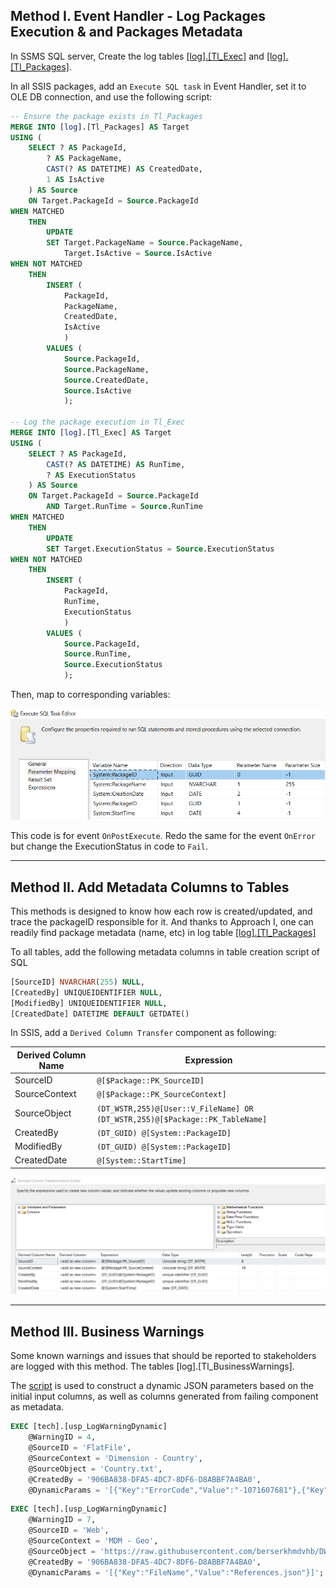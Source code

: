 ## Method I. Event Handler - Log Packages Execution & and Packages Metadata
In SSMS SQL server, Create the log tables [[log].[Tl_Exec]](https://github.com/berserkhmdvhb/DWH_MSBI/blob/main/Projects/CustomerData/source/Queries/TableCreation_LOG_Tl_Exec.sql) and [[log].[Tl_Packages]](https://github.com/berserkhmdvhb/DWH_MSBI/blob/main/Projects/CustomerData/source/Queries/TableCreation_LOG_Tl_Packages.sql).


In all SSIS packages, add an `Execute SQL task` in Event Handler, set it to OLE DB connection, and use the following script:
```sql
-- Ensure the package exists in Tl_Packages
MERGE INTO [log].[Tl_Packages] AS Target
USING (
	SELECT ? AS PackageId,
		? AS PackageName,
		CAST(? AS DATETIME) AS CreatedDate,
		1 AS IsActive
	) AS Source
	ON Target.PackageId = Source.PackageId
WHEN MATCHED
	THEN
		UPDATE
		SET Target.PackageName = Source.PackageName,
			Target.IsActive = Source.IsActive
WHEN NOT MATCHED
	THEN
		INSERT (
			PackageId,
			PackageName,
			CreatedDate,
			IsActive
			)
		VALUES (
			Source.PackageId,
			Source.PackageName,
			Source.CreatedDate,
			Source.IsActive
			);

-- Log the package execution in Tl_Exec
MERGE INTO [log].[Tl_Exec] AS Target
USING (
	SELECT ? AS PackageId,
		CAST(? AS DATETIME) AS RunTime,
		? AS ExecutionStatus
	) AS Source
	ON Target.PackageId = Source.PackageId
		AND Target.RunTime = Source.RunTime
WHEN MATCHED
	THEN
		UPDATE
		SET Target.ExecutionStatus = Source.ExecutionStatus
WHEN NOT MATCHED
	THEN
		INSERT (
			PackageId,
			RunTime,
			ExecutionStatus
			)
		VALUES (
			Source.PackageId,
			Source.RunTime,
			Source.ExecutionStatus
			);
```
Then, map to corresponding variables:

![Vars](./EventHandlerVars.PNG)

This code is for event `OnPostExecute`. Redo the same for the event `OnError` but change the ExecutionStatus in code to `Fail`.

---
## Method II. Add Metadata Columns to Tables
This methods is designed to know how each row is created/updated, and trace the packageID responsible for it.
And thanks to Approach I, one can readily find package metadata (name, etc) in log table [[log].[Tl_Packages]](https://github.com/berserkhmdvhb/DWH_MSBI/blob/main/Projects/CustomerData/source/Queries/TableCreation_LOG_Tl_Packages.sql)

To all tables, add the following metadata columns in table creation script of SQL

```sql
[SourceID] NVARCHAR(255) NULL,
[CreatedBy] UNIQUEIDENTIFIER NULL,
[ModifiedBy] UNIQUEIDENTIFIER NULL,
[CreatedDate] DATETIME DEFAULT GETDATE()
```

In SSIS, add a `Derived Column Transfer` component as following:

| Derived Column Name | Expression |
|------------|------------|
|SourceID|`@[$Package::PK_SourceID]`|
|SourceContext|`@[$Package::PK_SourceContext]`|
|SourceObject|`(DT_WSTR,255)@[User::V_FileName] OR (DT_WSTR,255)@[$Package::PK_TableName]`|
|CreatedBy|`(DT_GUID) @[System::PackageID]`|
|ModifiedBy|`(DT_GUID) @[System::PackageID]`|
|CreatedDate|`@[System::StartTime]`|


![Vars2](./DerivedColVars.PNG)

---
## Method III. Business Warnings
Some known warnings and issues that should be reported to stakeholders are logged with this method.
The tables [log].[Tl_BusinessWarnings].

The [script](https://github.com/berserkhmdvhb/DWH_MSBI/blob/main/Projects/CustomerData/source/Scripts/Logging/ExecutionPackages/Script_JSONParamConstruction.md) is used to construct a dynamic JSON parameters based on the initial input columns, as well as columns generated from failing component as metadata.

```sql
EXEC [tech].[usp_LogWarningDynamic]
    @WarningID = 4,
    @SourceID = 'FlatFile',
    @SourceContext = 'Dimension - Country',
    @SourceObject = 'Country.txt',
    @CreatedBy = '906BA838-DFA5-4DC7-8DF6-D8ABBF7A4BA0',
    @DynamicParams = '[{"Key":"ErrorCode","Value":"-1071607681"},{"Key":"ErrorColumn","Value":"45"},{"Key":"CountryID","Value":"1"},{"Key":"CountryName","Value":"India"}]';
```

```sql
EXEC [tech].[usp_LogWarningDynamic]
    @WarningID = 7,
    @SourceID = 'Web',
    @SourceContext = 'MDM - Geo',
    @SourceObject = 'https://raw.githubusercontent.com/berserkhmdvhb/DWH_MSBI/refs/heads/main/Projects/CustomerData/Dataset/PROD/Input/MasterData/Geo/References.json',
    @CreatedBy = '906BA838-DFA5-4DC7-8DF6-D8ABBF7A4BA0',
    @DynamicParams = '[{"Key":"FileName","Value":"References.json"}]';
```
